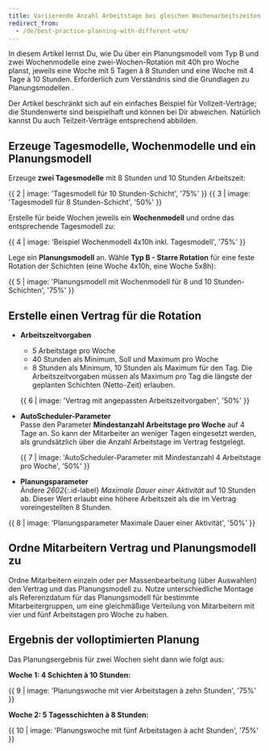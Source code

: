 ```yaml
---
title: Variierende Anzahl Arbeitstage bei gleichen Wochenarbeitszeiten
redirect_from:
  - /de/best-practice-planning-with-different-wtm/
---
```


In diesem Artikel lernst Du, wie Du über ein Planungsmodell vom Typ B und zwei Wochenmodelle eine zwei-Wochen-Rotation mit 40h pro Woche planst, jeweils eine Woche mit 5 Tagen à 8 Stunden und eine Woche mit 4 Tage à 10 Stunden. Erforderlich zum Verständnis sind die Grundlagen zu Planungsmodellen <!-- link de/work-time-pattern-models once merged -->.

Der Artikel beschränkt sich auf ein einfaches Beispiel für Vollzeit-Verträge; die Stundenwerte sind beispielhaft und können bei Dir abweichen. Natürlich kannst Du auch Teilzeit-Verträge entsprechend abbilden.

## Erzeuge Tagesmodelle, Wochenmodelle und ein Planungsmodell

Erzeuge **zwei Tagesmodelle** mit 8 Stunden und 10 Stunden Arbeitszeit:

{{ 2 | image: 'Tagesmodell für 10 Stunden-Schicht', '75%' }}
{{ 3 | image: 'Tagesmodell für 8 Stunden-Schicht', '50%' }}

Erstelle für beide Wochen jeweils ein **Wochenmodell** und ordne das entsprechende Tagesmodell zu:

{{ 4 | image: 'Beispiel Wochenmodell 4x10h inkl. Tagesmodell', '75%' }}

Lege ein **Planungsmodell** an. Wähle **Typ B - Starre Rotation** für eine feste Rotation der Schichten (eine Woche 4x10h, eine Woche 5x8h):

{{ 5 | image: 'Planungsmodell mit Wochenmodell für 8 und 10 Stunden-Schichten', '75%' }}

## Erstelle einen Vertrag für die Rotation

- **Arbeitszeitvorgaben**

  - 5 Arbeitstage pro Woche
  - 40 Stunden als Minimum, Soll und Maximum pro Woche
  - 8 Stunden als Minimum, 10 Stunden als Maximum für den Tag.
    Die Arbeitszeitvorgaben müssen als Maximum pro Tag die längste der geplanten Schichten (Netto-Zeit) erlauben.

  {{ 6 | image: 'Vertrag mit angepassten Arbeitszeitvorgaben', '50%' }}

- **AutoScheduler-Parameter**  
   Passe den Parameter **Mindestanzahl Arbeitstage pro Woche** auf 4 Tage an. So kann der Mitarbeiter an weniger Tagen eingesetzt werden, als grundsätzlich über die Anzahl Arbeitstage im Vertrag festgelegt.

  {{ 7 | image: 'AutoScheduler-Parameter mit Mindestanzahl 4 Arbeitstage pro Woche', '50%' }}

- **Planungsparameter**  
   Ändere _2602_{:.id-label} _Maximale Dauer einer Aktivität_ auf 10 Stunden ab. Dieser Wert erlaubt eine höhere Arbeitszeit als die im Vertrag voreingestellten 8 Stunden.

{{ 8 | image: 'Planungsparameter Maximale Dauer einer Aktivität', '50%' }}

## Ordne Mitarbeitern Vertrag und Planungsmodell zu

Ordne Mitarbeitern einzeln oder per Massenbearbeitung (über Auswahlen) den Vertrag und das Planungsmodell zu.
Nutze unterschiedliche Montage als Referenzdatum für das Planungsmodell für bestimmte Mitarbeitergruppen<!-- link /de/reference-date/ if translated -->, um eine gleichmäßige Verteilung von Mitarbeitern mit vier und fünf Arbeitstagen pro Woche zu haben.

## Ergebnis der volloptimierten Planung

Das Planungsergebnis für zwei Wochen sieht dann wie folgt aus:

**Woche 1: 4 Schichten à 10 Stunden:**

{{ 9 | image: 'Planungswoche mit vier Arbeitstagen à zehn Stunden', '75%' }}

**Woche 2: 5 Tagesschichten à 8 Stunden:**

{{ 10 | image: 'Planungswoche mit fünf Arbeitstagen à acht Stunden', '75%' }}
